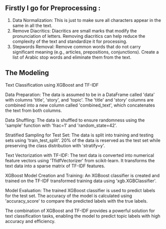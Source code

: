 ## Firstly I go for Preprocessing :
  1) Data Normalization: This is just to make sure all characters appear in the same in all the text.
  2) Remove Diacritics: Diacritics are small marks that modify the pronunciation of letters. Removing diacritics can help reduce the complexity of the text and standardize it for processing.
  3) Stepwords Removal: Remove common words that do not carry significant meaning (e.g., articles, prepositions, conjunctions). Create a list of Arabic stop words and eliminate them from the text.
## The Modeling
<heading>Text Classification using XGBoost and TF-IDF</heading>



<steps>
  <step number="1">Data Preparation:</step>
  <content>
    <paragraph>
      The data is assumed to be in a DataFrame called 'data' with columns 'title', 'story', and 'topic'. The 'title' and 'story' columns are combined into a new column called 'combined_text', which concatenates the text from both columns.
    </paragraph>
  </content>
  
  <step number="2">Data Shuffling:</step>
  <content>
    <paragraph>
      The data is shuffled to ensure randomness using the 'sample' function with 'frac=1' and 'random_state=42'.
    </paragraph>
  </content>
  
  <step number="3">Stratified Sampling for Test Set:</step>
  <content>
    <paragraph>
      The data is split into training and testing sets using 'train_test_split'. 20% of the data is reserved as the test set while preserving the class distribution with 'stratify=y'.
    </paragraph>
  </content>
  
  <step number="4">Text Vectorization with TF-IDF:</step>
  <content>
    <paragraph>
      The text data is converted into numerical feature vectors using 'TfidfVectorizer' from scikit-learn. It transforms the text data into a sparse matrix of TF-IDF features.
    </paragraph>
  </content>
  
  <step number="5">XGBoost Model Creation and Training:</step>
  <content>
    <paragraph>
      An XGBoost classifier is created and trained on the TF-IDF transformed training data using 'xgb.XGBClassifier'.
    </paragraph>
  </content>
  
  <step number="6">Model Evaluation:</step>
  <content>
    <paragraph>
      The trained XGBoost classifier is used to predict labels for the test set. The accuracy of the model is calculated using 'accuracy_score' to compare the predicted labels with the true labels.
    </paragraph>
  </content>
</steps>

<conclusion>
  <paragraph>
    The combination of XGBoost and TF-IDF provides a powerful solution for text classification tasks, enabling the model to predict topic labels with high accuracy and efficiency.
  </paragraph>
</conclusion>
